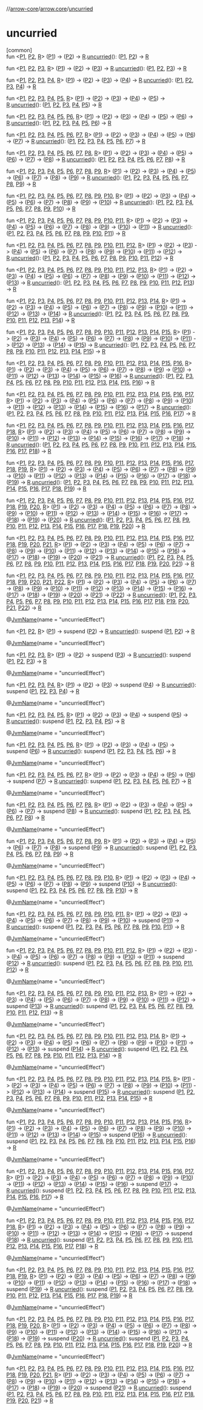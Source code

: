 //[arrow-core](../../index.md)/[arrow.core](index.md)/[uncurried](uncurried.md)

# uncurried

[common]\
fun &lt;[P1](uncurried.md), [P2](uncurried.md), [R](uncurried.md)&gt; ([P1](uncurried.md)) -&gt; ([P2](uncurried.md)) -&gt; [R](uncurried.md).[uncurried](uncurried.md)(): ([P1](uncurried.md), [P2](uncurried.md)) -&gt; [R](uncurried.md)

fun &lt;[P1](uncurried.md), [P2](uncurried.md), [P3](uncurried.md), [R](uncurried.md)&gt; ([P1](uncurried.md)) -&gt; ([P2](uncurried.md)) -&gt; ([P3](uncurried.md)) -&gt; [R](uncurried.md).[uncurried](uncurried.md)(): ([P1](uncurried.md), [P2](uncurried.md), [P3](uncurried.md)) -&gt; [R](uncurried.md)

fun &lt;[P1](uncurried.md), [P2](uncurried.md), [P3](uncurried.md), [P4](uncurried.md), [R](uncurried.md)&gt; ([P1](uncurried.md)) -&gt; ([P2](uncurried.md)) -&gt; ([P3](uncurried.md)) -&gt; ([P4](uncurried.md)) -&gt; [R](uncurried.md).[uncurried](uncurried.md)(): ([P1](uncurried.md), [P2](uncurried.md), [P3](uncurried.md), [P4](uncurried.md)) -&gt; [R](uncurried.md)

fun &lt;[P1](uncurried.md), [P2](uncurried.md), [P3](uncurried.md), [P4](uncurried.md), [P5](uncurried.md), [R](uncurried.md)&gt; ([P1](uncurried.md)) -&gt; ([P2](uncurried.md)) -&gt; ([P3](uncurried.md)) -&gt; ([P4](uncurried.md)) -&gt; ([P5](uncurried.md)) -&gt; [R](uncurried.md).[uncurried](uncurried.md)(): ([P1](uncurried.md), [P2](uncurried.md), [P3](uncurried.md), [P4](uncurried.md), [P5](uncurried.md)) -&gt; [R](uncurried.md)

fun &lt;[P1](uncurried.md), [P2](uncurried.md), [P3](uncurried.md), [P4](uncurried.md), [P5](uncurried.md), [P6](uncurried.md), [R](uncurried.md)&gt; ([P1](uncurried.md)) -&gt; ([P2](uncurried.md)) -&gt; ([P3](uncurried.md)) -&gt; ([P4](uncurried.md)) -&gt; ([P5](uncurried.md)) -&gt; ([P6](uncurried.md)) -&gt; [R](uncurried.md).[uncurried](uncurried.md)(): ([P1](uncurried.md), [P2](uncurried.md), [P3](uncurried.md), [P4](uncurried.md), [P5](uncurried.md), [P6](uncurried.md)) -&gt; [R](uncurried.md)

fun &lt;[P1](uncurried.md), [P2](uncurried.md), [P3](uncurried.md), [P4](uncurried.md), [P5](uncurried.md), [P6](uncurried.md), [P7](uncurried.md), [R](uncurried.md)&gt; ([P1](uncurried.md)) -&gt; ([P2](uncurried.md)) -&gt; ([P3](uncurried.md)) -&gt; ([P4](uncurried.md)) -&gt; ([P5](uncurried.md)) -&gt; ([P6](uncurried.md)) -&gt; ([P7](uncurried.md)) -&gt; [R](uncurried.md).[uncurried](uncurried.md)(): ([P1](uncurried.md), [P2](uncurried.md), [P3](uncurried.md), [P4](uncurried.md), [P5](uncurried.md), [P6](uncurried.md), [P7](uncurried.md)) -&gt; [R](uncurried.md)

fun &lt;[P1](uncurried.md), [P2](uncurried.md), [P3](uncurried.md), [P4](uncurried.md), [P5](uncurried.md), [P6](uncurried.md), [P7](uncurried.md), [P8](uncurried.md), [R](uncurried.md)&gt; ([P1](uncurried.md)) -&gt; ([P2](uncurried.md)) -&gt; ([P3](uncurried.md)) -&gt; ([P4](uncurried.md)) -&gt; ([P5](uncurried.md)) -&gt; ([P6](uncurried.md)) -&gt; ([P7](uncurried.md)) -&gt; ([P8](uncurried.md)) -&gt; [R](uncurried.md).[uncurried](uncurried.md)(): ([P1](uncurried.md), [P2](uncurried.md), [P3](uncurried.md), [P4](uncurried.md), [P5](uncurried.md), [P6](uncurried.md), [P7](uncurried.md), [P8](uncurried.md)) -&gt; [R](uncurried.md)

fun &lt;[P1](uncurried.md), [P2](uncurried.md), [P3](uncurried.md), [P4](uncurried.md), [P5](uncurried.md), [P6](uncurried.md), [P7](uncurried.md), [P8](uncurried.md), [P9](uncurried.md), [R](uncurried.md)&gt; ([P1](uncurried.md)) -&gt; ([P2](uncurried.md)) -&gt; ([P3](uncurried.md)) -&gt; ([P4](uncurried.md)) -&gt; ([P5](uncurried.md)) -&gt; ([P6](uncurried.md)) -&gt; ([P7](uncurried.md)) -&gt; ([P8](uncurried.md)) -&gt; ([P9](uncurried.md)) -&gt; [R](uncurried.md).[uncurried](uncurried.md)(): ([P1](uncurried.md), [P2](uncurried.md), [P3](uncurried.md), [P4](uncurried.md), [P5](uncurried.md), [P6](uncurried.md), [P7](uncurried.md), [P8](uncurried.md), [P9](uncurried.md)) -&gt; [R](uncurried.md)

fun &lt;[P1](uncurried.md), [P2](uncurried.md), [P3](uncurried.md), [P4](uncurried.md), [P5](uncurried.md), [P6](uncurried.md), [P7](uncurried.md), [P8](uncurried.md), [P9](uncurried.md), [P10](uncurried.md), [R](uncurried.md)&gt; ([P1](uncurried.md)) -&gt; ([P2](uncurried.md)) -&gt; ([P3](uncurried.md)) -&gt; ([P4](uncurried.md)) -&gt; ([P5](uncurried.md)) -&gt; ([P6](uncurried.md)) -&gt; ([P7](uncurried.md)) -&gt; ([P8](uncurried.md)) -&gt; ([P9](uncurried.md)) -&gt; ([P10](uncurried.md)) -&gt; [R](uncurried.md).[uncurried](uncurried.md)(): ([P1](uncurried.md), [P2](uncurried.md), [P3](uncurried.md), [P4](uncurried.md), [P5](uncurried.md), [P6](uncurried.md), [P7](uncurried.md), [P8](uncurried.md), [P9](uncurried.md), [P10](uncurried.md)) -&gt; [R](uncurried.md)

fun &lt;[P1](uncurried.md), [P2](uncurried.md), [P3](uncurried.md), [P4](uncurried.md), [P5](uncurried.md), [P6](uncurried.md), [P7](uncurried.md), [P8](uncurried.md), [P9](uncurried.md), [P10](uncurried.md), [P11](uncurried.md), [R](uncurried.md)&gt; ([P1](uncurried.md)) -&gt; ([P2](uncurried.md)) -&gt; ([P3](uncurried.md)) -&gt; ([P4](uncurried.md)) -&gt; ([P5](uncurried.md)) -&gt; ([P6](uncurried.md)) -&gt; ([P7](uncurried.md)) -&gt; ([P8](uncurried.md)) -&gt; ([P9](uncurried.md)) -&gt; ([P10](uncurried.md)) -&gt; ([P11](uncurried.md)) -&gt; [R](uncurried.md).[uncurried](uncurried.md)(): ([P1](uncurried.md), [P2](uncurried.md), [P3](uncurried.md), [P4](uncurried.md), [P5](uncurried.md), [P6](uncurried.md), [P7](uncurried.md), [P8](uncurried.md), [P9](uncurried.md), [P10](uncurried.md), [P11](uncurried.md)) -&gt; [R](uncurried.md)

fun &lt;[P1](uncurried.md), [P2](uncurried.md), [P3](uncurried.md), [P4](uncurried.md), [P5](uncurried.md), [P6](uncurried.md), [P7](uncurried.md), [P8](uncurried.md), [P9](uncurried.md), [P10](uncurried.md), [P11](uncurried.md), [P12](uncurried.md), [R](uncurried.md)&gt; ([P1](uncurried.md)) -&gt; ([P2](uncurried.md)) -&gt; ([P3](uncurried.md)) -&gt; ([P4](uncurried.md)) -&gt; ([P5](uncurried.md)) -&gt; ([P6](uncurried.md)) -&gt; ([P7](uncurried.md)) -&gt; ([P8](uncurried.md)) -&gt; ([P9](uncurried.md)) -&gt; ([P10](uncurried.md)) -&gt; ([P11](uncurried.md)) -&gt; ([P12](uncurried.md)) -&gt; [R](uncurried.md).[uncurried](uncurried.md)(): ([P1](uncurried.md), [P2](uncurried.md), [P3](uncurried.md), [P4](uncurried.md), [P5](uncurried.md), [P6](uncurried.md), [P7](uncurried.md), [P8](uncurried.md), [P9](uncurried.md), [P10](uncurried.md), [P11](uncurried.md), [P12](uncurried.md)) -&gt; [R](uncurried.md)

fun &lt;[P1](uncurried.md), [P2](uncurried.md), [P3](uncurried.md), [P4](uncurried.md), [P5](uncurried.md), [P6](uncurried.md), [P7](uncurried.md), [P8](uncurried.md), [P9](uncurried.md), [P10](uncurried.md), [P11](uncurried.md), [P12](uncurried.md), [P13](uncurried.md), [R](uncurried.md)&gt; ([P1](uncurried.md)) -&gt; ([P2](uncurried.md)) -&gt; ([P3](uncurried.md)) -&gt; ([P4](uncurried.md)) -&gt; ([P5](uncurried.md)) -&gt; ([P6](uncurried.md)) -&gt; ([P7](uncurried.md)) -&gt; ([P8](uncurried.md)) -&gt; ([P9](uncurried.md)) -&gt; ([P10](uncurried.md)) -&gt; ([P11](uncurried.md)) -&gt; ([P12](uncurried.md)) -&gt; ([P13](uncurried.md)) -&gt; [R](uncurried.md).[uncurried](uncurried.md)(): ([P1](uncurried.md), [P2](uncurried.md), [P3](uncurried.md), [P4](uncurried.md), [P5](uncurried.md), [P6](uncurried.md), [P7](uncurried.md), [P8](uncurried.md), [P9](uncurried.md), [P10](uncurried.md), [P11](uncurried.md), [P12](uncurried.md), [P13](uncurried.md)) -&gt; [R](uncurried.md)

fun &lt;[P1](uncurried.md), [P2](uncurried.md), [P3](uncurried.md), [P4](uncurried.md), [P5](uncurried.md), [P6](uncurried.md), [P7](uncurried.md), [P8](uncurried.md), [P9](uncurried.md), [P10](uncurried.md), [P11](uncurried.md), [P12](uncurried.md), [P13](uncurried.md), [P14](uncurried.md), [R](uncurried.md)&gt; ([P1](uncurried.md)) -&gt; ([P2](uncurried.md)) -&gt; ([P3](uncurried.md)) -&gt; ([P4](uncurried.md)) -&gt; ([P5](uncurried.md)) -&gt; ([P6](uncurried.md)) -&gt; ([P7](uncurried.md)) -&gt; ([P8](uncurried.md)) -&gt; ([P9](uncurried.md)) -&gt; ([P10](uncurried.md)) -&gt; ([P11](uncurried.md)) -&gt; ([P12](uncurried.md)) -&gt; ([P13](uncurried.md)) -&gt; ([P14](uncurried.md)) -&gt; [R](uncurried.md).[uncurried](uncurried.md)(): ([P1](uncurried.md), [P2](uncurried.md), [P3](uncurried.md), [P4](uncurried.md), [P5](uncurried.md), [P6](uncurried.md), [P7](uncurried.md), [P8](uncurried.md), [P9](uncurried.md), [P10](uncurried.md), [P11](uncurried.md), [P12](uncurried.md), [P13](uncurried.md), [P14](uncurried.md)) -&gt; [R](uncurried.md)

fun &lt;[P1](uncurried.md), [P2](uncurried.md), [P3](uncurried.md), [P4](uncurried.md), [P5](uncurried.md), [P6](uncurried.md), [P7](uncurried.md), [P8](uncurried.md), [P9](uncurried.md), [P10](uncurried.md), [P11](uncurried.md), [P12](uncurried.md), [P13](uncurried.md), [P14](uncurried.md), [P15](uncurried.md), [R](uncurried.md)&gt; ([P1](uncurried.md)) -&gt; ([P2](uncurried.md)) -&gt; ([P3](uncurried.md)) -&gt; ([P4](uncurried.md)) -&gt; ([P5](uncurried.md)) -&gt; ([P6](uncurried.md)) -&gt; ([P7](uncurried.md)) -&gt; ([P8](uncurried.md)) -&gt; ([P9](uncurried.md)) -&gt; ([P10](uncurried.md)) -&gt; ([P11](uncurried.md)) -&gt; ([P12](uncurried.md)) -&gt; ([P13](uncurried.md)) -&gt; ([P14](uncurried.md)) -&gt; ([P15](uncurried.md)) -&gt; [R](uncurried.md).[uncurried](uncurried.md)(): ([P1](uncurried.md), [P2](uncurried.md), [P3](uncurried.md), [P4](uncurried.md), [P5](uncurried.md), [P6](uncurried.md), [P7](uncurried.md), [P8](uncurried.md), [P9](uncurried.md), [P10](uncurried.md), [P11](uncurried.md), [P12](uncurried.md), [P13](uncurried.md), [P14](uncurried.md), [P15](uncurried.md)) -&gt; [R](uncurried.md)

fun &lt;[P1](uncurried.md), [P2](uncurried.md), [P3](uncurried.md), [P4](uncurried.md), [P5](uncurried.md), [P6](uncurried.md), [P7](uncurried.md), [P8](uncurried.md), [P9](uncurried.md), [P10](uncurried.md), [P11](uncurried.md), [P12](uncurried.md), [P13](uncurried.md), [P14](uncurried.md), [P15](uncurried.md), [P16](uncurried.md), [R](uncurried.md)&gt; ([P1](uncurried.md)) -&gt; ([P2](uncurried.md)) -&gt; ([P3](uncurried.md)) -&gt; ([P4](uncurried.md)) -&gt; ([P5](uncurried.md)) -&gt; ([P6](uncurried.md)) -&gt; ([P7](uncurried.md)) -&gt; ([P8](uncurried.md)) -&gt; ([P9](uncurried.md)) -&gt; ([P10](uncurried.md)) -&gt; ([P11](uncurried.md)) -&gt; ([P12](uncurried.md)) -&gt; ([P13](uncurried.md)) -&gt; ([P14](uncurried.md)) -&gt; ([P15](uncurried.md)) -&gt; ([P16](uncurried.md)) -&gt; [R](uncurried.md).[uncurried](uncurried.md)(): ([P1](uncurried.md), [P2](uncurried.md), [P3](uncurried.md), [P4](uncurried.md), [P5](uncurried.md), [P6](uncurried.md), [P7](uncurried.md), [P8](uncurried.md), [P9](uncurried.md), [P10](uncurried.md), [P11](uncurried.md), [P12](uncurried.md), [P13](uncurried.md), [P14](uncurried.md), [P15](uncurried.md), [P16](uncurried.md)) -&gt; [R](uncurried.md)

fun &lt;[P1](uncurried.md), [P2](uncurried.md), [P3](uncurried.md), [P4](uncurried.md), [P5](uncurried.md), [P6](uncurried.md), [P7](uncurried.md), [P8](uncurried.md), [P9](uncurried.md), [P10](uncurried.md), [P11](uncurried.md), [P12](uncurried.md), [P13](uncurried.md), [P14](uncurried.md), [P15](uncurried.md), [P16](uncurried.md), [P17](uncurried.md), [R](uncurried.md)&gt; ([P1](uncurried.md)) -&gt; ([P2](uncurried.md)) -&gt; ([P3](uncurried.md)) -&gt; ([P4](uncurried.md)) -&gt; ([P5](uncurried.md)) -&gt; ([P6](uncurried.md)) -&gt; ([P7](uncurried.md)) -&gt; ([P8](uncurried.md)) -&gt; ([P9](uncurried.md)) -&gt; ([P10](uncurried.md)) -&gt; ([P11](uncurried.md)) -&gt; ([P12](uncurried.md)) -&gt; ([P13](uncurried.md)) -&gt; ([P14](uncurried.md)) -&gt; ([P15](uncurried.md)) -&gt; ([P16](uncurried.md)) -&gt; ([P17](uncurried.md)) -&gt; [R](uncurried.md).[uncurried](uncurried.md)(): ([P1](uncurried.md), [P2](uncurried.md), [P3](uncurried.md), [P4](uncurried.md), [P5](uncurried.md), [P6](uncurried.md), [P7](uncurried.md), [P8](uncurried.md), [P9](uncurried.md), [P10](uncurried.md), [P11](uncurried.md), [P12](uncurried.md), [P13](uncurried.md), [P14](uncurried.md), [P15](uncurried.md), [P16](uncurried.md), [P17](uncurried.md)) -&gt; [R](uncurried.md)

fun &lt;[P1](uncurried.md), [P2](uncurried.md), [P3](uncurried.md), [P4](uncurried.md), [P5](uncurried.md), [P6](uncurried.md), [P7](uncurried.md), [P8](uncurried.md), [P9](uncurried.md), [P10](uncurried.md), [P11](uncurried.md), [P12](uncurried.md), [P13](uncurried.md), [P14](uncurried.md), [P15](uncurried.md), [P16](uncurried.md), [P17](uncurried.md), [P18](uncurried.md), [R](uncurried.md)&gt; ([P1](uncurried.md)) -&gt; ([P2](uncurried.md)) -&gt; ([P3](uncurried.md)) -&gt; ([P4](uncurried.md)) -&gt; ([P5](uncurried.md)) -&gt; ([P6](uncurried.md)) -&gt; ([P7](uncurried.md)) -&gt; ([P8](uncurried.md)) -&gt; ([P9](uncurried.md)) -&gt; ([P10](uncurried.md)) -&gt; ([P11](uncurried.md)) -&gt; ([P12](uncurried.md)) -&gt; ([P13](uncurried.md)) -&gt; ([P14](uncurried.md)) -&gt; ([P15](uncurried.md)) -&gt; ([P16](uncurried.md)) -&gt; ([P17](uncurried.md)) -&gt; ([P18](uncurried.md)) -&gt; [R](uncurried.md).[uncurried](uncurried.md)(): ([P1](uncurried.md), [P2](uncurried.md), [P3](uncurried.md), [P4](uncurried.md), [P5](uncurried.md), [P6](uncurried.md), [P7](uncurried.md), [P8](uncurried.md), [P9](uncurried.md), [P10](uncurried.md), [P11](uncurried.md), [P12](uncurried.md), [P13](uncurried.md), [P14](uncurried.md), [P15](uncurried.md), [P16](uncurried.md), [P17](uncurried.md), [P18](uncurried.md)) -&gt; [R](uncurried.md)

fun &lt;[P1](uncurried.md), [P2](uncurried.md), [P3](uncurried.md), [P4](uncurried.md), [P5](uncurried.md), [P6](uncurried.md), [P7](uncurried.md), [P8](uncurried.md), [P9](uncurried.md), [P10](uncurried.md), [P11](uncurried.md), [P12](uncurried.md), [P13](uncurried.md), [P14](uncurried.md), [P15](uncurried.md), [P16](uncurried.md), [P17](uncurried.md), [P18](uncurried.md), [P19](uncurried.md), [R](uncurried.md)&gt; ([P1](uncurried.md)) -&gt; ([P2](uncurried.md)) -&gt; ([P3](uncurried.md)) -&gt; ([P4](uncurried.md)) -&gt; ([P5](uncurried.md)) -&gt; ([P6](uncurried.md)) -&gt; ([P7](uncurried.md)) -&gt; ([P8](uncurried.md)) -&gt; ([P9](uncurried.md)) -&gt; ([P10](uncurried.md)) -&gt; ([P11](uncurried.md)) -&gt; ([P12](uncurried.md)) -&gt; ([P13](uncurried.md)) -&gt; ([P14](uncurried.md)) -&gt; ([P15](uncurried.md)) -&gt; ([P16](uncurried.md)) -&gt; ([P17](uncurried.md)) -&gt; ([P18](uncurried.md)) -&gt; ([P19](uncurried.md)) -&gt; [R](uncurried.md).[uncurried](uncurried.md)(): ([P1](uncurried.md), [P2](uncurried.md), [P3](uncurried.md), [P4](uncurried.md), [P5](uncurried.md), [P6](uncurried.md), [P7](uncurried.md), [P8](uncurried.md), [P9](uncurried.md), [P10](uncurried.md), [P11](uncurried.md), [P12](uncurried.md), [P13](uncurried.md), [P14](uncurried.md), [P15](uncurried.md), [P16](uncurried.md), [P17](uncurried.md), [P18](uncurried.md), [P19](uncurried.md)) -&gt; [R](uncurried.md)

fun &lt;[P1](uncurried.md), [P2](uncurried.md), [P3](uncurried.md), [P4](uncurried.md), [P5](uncurried.md), [P6](uncurried.md), [P7](uncurried.md), [P8](uncurried.md), [P9](uncurried.md), [P10](uncurried.md), [P11](uncurried.md), [P12](uncurried.md), [P13](uncurried.md), [P14](uncurried.md), [P15](uncurried.md), [P16](uncurried.md), [P17](uncurried.md), [P18](uncurried.md), [P19](uncurried.md), [P20](uncurried.md), [R](uncurried.md)&gt; ([P1](uncurried.md)) -&gt; ([P2](uncurried.md)) -&gt; ([P3](uncurried.md)) -&gt; ([P4](uncurried.md)) -&gt; ([P5](uncurried.md)) -&gt; ([P6](uncurried.md)) -&gt; ([P7](uncurried.md)) -&gt; ([P8](uncurried.md)) -&gt; ([P9](uncurried.md)) -&gt; ([P10](uncurried.md)) -&gt; ([P11](uncurried.md)) -&gt; ([P12](uncurried.md)) -&gt; ([P13](uncurried.md)) -&gt; ([P14](uncurried.md)) -&gt; ([P15](uncurried.md)) -&gt; ([P16](uncurried.md)) -&gt; ([P17](uncurried.md)) -&gt; ([P18](uncurried.md)) -&gt; ([P19](uncurried.md)) -&gt; ([P20](uncurried.md)) -&gt; [R](uncurried.md).[uncurried](uncurried.md)(): ([P1](uncurried.md), [P2](uncurried.md), [P3](uncurried.md), [P4](uncurried.md), [P5](uncurried.md), [P6](uncurried.md), [P7](uncurried.md), [P8](uncurried.md), [P9](uncurried.md), [P10](uncurried.md), [P11](uncurried.md), [P12](uncurried.md), [P13](uncurried.md), [P14](uncurried.md), [P15](uncurried.md), [P16](uncurried.md), [P17](uncurried.md), [P18](uncurried.md), [P19](uncurried.md), [P20](uncurried.md)) -&gt; [R](uncurried.md)

fun &lt;[P1](uncurried.md), [P2](uncurried.md), [P3](uncurried.md), [P4](uncurried.md), [P5](uncurried.md), [P6](uncurried.md), [P7](uncurried.md), [P8](uncurried.md), [P9](uncurried.md), [P10](uncurried.md), [P11](uncurried.md), [P12](uncurried.md), [P13](uncurried.md), [P14](uncurried.md), [P15](uncurried.md), [P16](uncurried.md), [P17](uncurried.md), [P18](uncurried.md), [P19](uncurried.md), [P20](uncurried.md), [P21](uncurried.md), [R](uncurried.md)&gt; ([P1](uncurried.md)) -&gt; ([P2](uncurried.md)) -&gt; ([P3](uncurried.md)) -&gt; ([P4](uncurried.md)) -&gt; ([P5](uncurried.md)) -&gt; ([P6](uncurried.md)) -&gt; ([P7](uncurried.md)) -&gt; ([P8](uncurried.md)) -&gt; ([P9](uncurried.md)) -&gt; ([P10](uncurried.md)) -&gt; ([P11](uncurried.md)) -&gt; ([P12](uncurried.md)) -&gt; ([P13](uncurried.md)) -&gt; ([P14](uncurried.md)) -&gt; ([P15](uncurried.md)) -&gt; ([P16](uncurried.md)) -&gt; ([P17](uncurried.md)) -&gt; ([P18](uncurried.md)) -&gt; ([P19](uncurried.md)) -&gt; ([P20](uncurried.md)) -&gt; ([P21](uncurried.md)) -&gt; [R](uncurried.md).[uncurried](uncurried.md)(): ([P1](uncurried.md), [P2](uncurried.md), [P3](uncurried.md), [P4](uncurried.md), [P5](uncurried.md), [P6](uncurried.md), [P7](uncurried.md), [P8](uncurried.md), [P9](uncurried.md), [P10](uncurried.md), [P11](uncurried.md), [P12](uncurried.md), [P13](uncurried.md), [P14](uncurried.md), [P15](uncurried.md), [P16](uncurried.md), [P17](uncurried.md), [P18](uncurried.md), [P19](uncurried.md), [P20](uncurried.md), [P21](uncurried.md)) -&gt; [R](uncurried.md)

fun &lt;[P1](uncurried.md), [P2](uncurried.md), [P3](uncurried.md), [P4](uncurried.md), [P5](uncurried.md), [P6](uncurried.md), [P7](uncurried.md), [P8](uncurried.md), [P9](uncurried.md), [P10](uncurried.md), [P11](uncurried.md), [P12](uncurried.md), [P13](uncurried.md), [P14](uncurried.md), [P15](uncurried.md), [P16](uncurried.md), [P17](uncurried.md), [P18](uncurried.md), [P19](uncurried.md), [P20](uncurried.md), [P21](uncurried.md), [P22](uncurried.md), [R](uncurried.md)&gt; ([P1](uncurried.md)) -&gt; ([P2](uncurried.md)) -&gt; ([P3](uncurried.md)) -&gt; ([P4](uncurried.md)) -&gt; ([P5](uncurried.md)) -&gt; ([P6](uncurried.md)) -&gt; ([P7](uncurried.md)) -&gt; ([P8](uncurried.md)) -&gt; ([P9](uncurried.md)) -&gt; ([P10](uncurried.md)) -&gt; ([P11](uncurried.md)) -&gt; ([P12](uncurried.md)) -&gt; ([P13](uncurried.md)) -&gt; ([P14](uncurried.md)) -&gt; ([P15](uncurried.md)) -&gt; ([P16](uncurried.md)) -&gt; ([P17](uncurried.md)) -&gt; ([P18](uncurried.md)) -&gt; ([P19](uncurried.md)) -&gt; ([P20](uncurried.md)) -&gt; ([P21](uncurried.md)) -&gt; ([P22](uncurried.md)) -&gt; [R](uncurried.md).[uncurried](uncurried.md)(): ([P1](uncurried.md), [P2](uncurried.md), [P3](uncurried.md), [P4](uncurried.md), [P5](uncurried.md), [P6](uncurried.md), [P7](uncurried.md), [P8](uncurried.md), [P9](uncurried.md), [P10](uncurried.md), [P11](uncurried.md), [P12](uncurried.md), [P13](uncurried.md), [P14](uncurried.md), [P15](uncurried.md), [P16](uncurried.md), [P17](uncurried.md), [P18](uncurried.md), [P19](uncurried.md), [P20](uncurried.md), [P21](uncurried.md), [P22](uncurried.md)) -&gt; [R](uncurried.md)

@[JvmName](https://kotlinlang.org/api/latest/jvm/stdlib/kotlin.jvm/-jvm-name/index.html)(name = "uncurriedEffect")

fun &lt;[P1](uncurried.md), [P2](uncurried.md), [R](uncurried.md)&gt; ([P1](uncurried.md)) -&gt; suspend ([P2](uncurried.md)) -&gt; [R](uncurried.md).[uncurried](uncurried.md)(): suspend ([P1](uncurried.md), [P2](uncurried.md)) -&gt; [R](uncurried.md)

@[JvmName](https://kotlinlang.org/api/latest/jvm/stdlib/kotlin.jvm/-jvm-name/index.html)(name = "uncurriedEffect")

fun &lt;[P1](uncurried.md), [P2](uncurried.md), [P3](uncurried.md), [R](uncurried.md)&gt; ([P1](uncurried.md)) -&gt; ([P2](uncurried.md)) -&gt; suspend ([P3](uncurried.md)) -&gt; [R](uncurried.md).[uncurried](uncurried.md)(): suspend ([P1](uncurried.md), [P2](uncurried.md), [P3](uncurried.md)) -&gt; [R](uncurried.md)

@[JvmName](https://kotlinlang.org/api/latest/jvm/stdlib/kotlin.jvm/-jvm-name/index.html)(name = "uncurriedEffect")

fun &lt;[P1](uncurried.md), [P2](uncurried.md), [P3](uncurried.md), [P4](uncurried.md), [R](uncurried.md)&gt; ([P1](uncurried.md)) -&gt; ([P2](uncurried.md)) -&gt; ([P3](uncurried.md)) -&gt; suspend ([P4](uncurried.md)) -&gt; [R](uncurried.md).[uncurried](uncurried.md)(): suspend ([P1](uncurried.md), [P2](uncurried.md), [P3](uncurried.md), [P4](uncurried.md)) -&gt; [R](uncurried.md)

@[JvmName](https://kotlinlang.org/api/latest/jvm/stdlib/kotlin.jvm/-jvm-name/index.html)(name = "uncurriedEffect")

fun &lt;[P1](uncurried.md), [P2](uncurried.md), [P3](uncurried.md), [P4](uncurried.md), [P5](uncurried.md), [R](uncurried.md)&gt; ([P1](uncurried.md)) -&gt; ([P2](uncurried.md)) -&gt; ([P3](uncurried.md)) -&gt; ([P4](uncurried.md)) -&gt; suspend ([P5](uncurried.md)) -&gt; [R](uncurried.md).[uncurried](uncurried.md)(): suspend ([P1](uncurried.md), [P2](uncurried.md), [P3](uncurried.md), [P4](uncurried.md), [P5](uncurried.md)) -&gt; [R](uncurried.md)

@[JvmName](https://kotlinlang.org/api/latest/jvm/stdlib/kotlin.jvm/-jvm-name/index.html)(name = "uncurriedEffect")

fun &lt;[P1](uncurried.md), [P2](uncurried.md), [P3](uncurried.md), [P4](uncurried.md), [P5](uncurried.md), [P6](uncurried.md), [R](uncurried.md)&gt; ([P1](uncurried.md)) -&gt; ([P2](uncurried.md)) -&gt; ([P3](uncurried.md)) -&gt; ([P4](uncurried.md)) -&gt; ([P5](uncurried.md)) -&gt; suspend ([P6](uncurried.md)) -&gt; [R](uncurried.md).[uncurried](uncurried.md)(): suspend ([P1](uncurried.md), [P2](uncurried.md), [P3](uncurried.md), [P4](uncurried.md), [P5](uncurried.md), [P6](uncurried.md)) -&gt; [R](uncurried.md)

@[JvmName](https://kotlinlang.org/api/latest/jvm/stdlib/kotlin.jvm/-jvm-name/index.html)(name = "uncurriedEffect")

fun &lt;[P1](uncurried.md), [P2](uncurried.md), [P3](uncurried.md), [P4](uncurried.md), [P5](uncurried.md), [P6](uncurried.md), [P7](uncurried.md), [R](uncurried.md)&gt; ([P1](uncurried.md)) -&gt; ([P2](uncurried.md)) -&gt; ([P3](uncurried.md)) -&gt; ([P4](uncurried.md)) -&gt; ([P5](uncurried.md)) -&gt; ([P6](uncurried.md)) -&gt; suspend ([P7](uncurried.md)) -&gt; [R](uncurried.md).[uncurried](uncurried.md)(): suspend ([P1](uncurried.md), [P2](uncurried.md), [P3](uncurried.md), [P4](uncurried.md), [P5](uncurried.md), [P6](uncurried.md), [P7](uncurried.md)) -&gt; [R](uncurried.md)

@[JvmName](https://kotlinlang.org/api/latest/jvm/stdlib/kotlin.jvm/-jvm-name/index.html)(name = "uncurriedEffect")

fun &lt;[P1](uncurried.md), [P2](uncurried.md), [P3](uncurried.md), [P4](uncurried.md), [P5](uncurried.md), [P6](uncurried.md), [P7](uncurried.md), [P8](uncurried.md), [R](uncurried.md)&gt; ([P1](uncurried.md)) -&gt; ([P2](uncurried.md)) -&gt; ([P3](uncurried.md)) -&gt; ([P4](uncurried.md)) -&gt; ([P5](uncurried.md)) -&gt; ([P6](uncurried.md)) -&gt; ([P7](uncurried.md)) -&gt; suspend ([P8](uncurried.md)) -&gt; [R](uncurried.md).[uncurried](uncurried.md)(): suspend ([P1](uncurried.md), [P2](uncurried.md), [P3](uncurried.md), [P4](uncurried.md), [P5](uncurried.md), [P6](uncurried.md), [P7](uncurried.md), [P8](uncurried.md)) -&gt; [R](uncurried.md)

@[JvmName](https://kotlinlang.org/api/latest/jvm/stdlib/kotlin.jvm/-jvm-name/index.html)(name = "uncurriedEffect")

fun &lt;[P1](uncurried.md), [P2](uncurried.md), [P3](uncurried.md), [P4](uncurried.md), [P5](uncurried.md), [P6](uncurried.md), [P7](uncurried.md), [P8](uncurried.md), [P9](uncurried.md), [R](uncurried.md)&gt; ([P1](uncurried.md)) -&gt; ([P2](uncurried.md)) -&gt; ([P3](uncurried.md)) -&gt; ([P4](uncurried.md)) -&gt; ([P5](uncurried.md)) -&gt; ([P6](uncurried.md)) -&gt; ([P7](uncurried.md)) -&gt; ([P8](uncurried.md)) -&gt; suspend ([P9](uncurried.md)) -&gt; [R](uncurried.md).[uncurried](uncurried.md)(): suspend ([P1](uncurried.md), [P2](uncurried.md), [P3](uncurried.md), [P4](uncurried.md), [P5](uncurried.md), [P6](uncurried.md), [P7](uncurried.md), [P8](uncurried.md), [P9](uncurried.md)) -&gt; [R](uncurried.md)

@[JvmName](https://kotlinlang.org/api/latest/jvm/stdlib/kotlin.jvm/-jvm-name/index.html)(name = "uncurriedEffect")

fun &lt;[P1](uncurried.md), [P2](uncurried.md), [P3](uncurried.md), [P4](uncurried.md), [P5](uncurried.md), [P6](uncurried.md), [P7](uncurried.md), [P8](uncurried.md), [P9](uncurried.md), [P10](uncurried.md), [R](uncurried.md)&gt; ([P1](uncurried.md)) -&gt; ([P2](uncurried.md)) -&gt; ([P3](uncurried.md)) -&gt; ([P4](uncurried.md)) -&gt; ([P5](uncurried.md)) -&gt; ([P6](uncurried.md)) -&gt; ([P7](uncurried.md)) -&gt; ([P8](uncurried.md)) -&gt; ([P9](uncurried.md)) -&gt; suspend ([P10](uncurried.md)) -&gt; [R](uncurried.md).[uncurried](uncurried.md)(): suspend ([P1](uncurried.md), [P2](uncurried.md), [P3](uncurried.md), [P4](uncurried.md), [P5](uncurried.md), [P6](uncurried.md), [P7](uncurried.md), [P8](uncurried.md), [P9](uncurried.md), [P10](uncurried.md)) -&gt; [R](uncurried.md)

@[JvmName](https://kotlinlang.org/api/latest/jvm/stdlib/kotlin.jvm/-jvm-name/index.html)(name = "uncurriedEffect")

fun &lt;[P1](uncurried.md), [P2](uncurried.md), [P3](uncurried.md), [P4](uncurried.md), [P5](uncurried.md), [P6](uncurried.md), [P7](uncurried.md), [P8](uncurried.md), [P9](uncurried.md), [P10](uncurried.md), [P11](uncurried.md), [R](uncurried.md)&gt; ([P1](uncurried.md)) -&gt; ([P2](uncurried.md)) -&gt; ([P3](uncurried.md)) -&gt; ([P4](uncurried.md)) -&gt; ([P5](uncurried.md)) -&gt; ([P6](uncurried.md)) -&gt; ([P7](uncurried.md)) -&gt; ([P8](uncurried.md)) -&gt; ([P9](uncurried.md)) -&gt; ([P10](uncurried.md)) -&gt; suspend ([P11](uncurried.md)) -&gt; [R](uncurried.md).[uncurried](uncurried.md)(): suspend ([P1](uncurried.md), [P2](uncurried.md), [P3](uncurried.md), [P4](uncurried.md), [P5](uncurried.md), [P6](uncurried.md), [P7](uncurried.md), [P8](uncurried.md), [P9](uncurried.md), [P10](uncurried.md), [P11](uncurried.md)) -&gt; [R](uncurried.md)

@[JvmName](https://kotlinlang.org/api/latest/jvm/stdlib/kotlin.jvm/-jvm-name/index.html)(name = "uncurriedEffect")

fun &lt;[P1](uncurried.md), [P2](uncurried.md), [P3](uncurried.md), [P4](uncurried.md), [P5](uncurried.md), [P6](uncurried.md), [P7](uncurried.md), [P8](uncurried.md), [P9](uncurried.md), [P10](uncurried.md), [P11](uncurried.md), [P12](uncurried.md), [R](uncurried.md)&gt; ([P1](uncurried.md)) -&gt; ([P2](uncurried.md)) -&gt; ([P3](uncurried.md)) -&gt; ([P4](uncurried.md)) -&gt; ([P5](uncurried.md)) -&gt; ([P6](uncurried.md)) -&gt; ([P7](uncurried.md)) -&gt; ([P8](uncurried.md)) -&gt; ([P9](uncurried.md)) -&gt; ([P10](uncurried.md)) -&gt; ([P11](uncurried.md)) -&gt; suspend ([P12](uncurried.md)) -&gt; [R](uncurried.md).[uncurried](uncurried.md)(): suspend ([P1](uncurried.md), [P2](uncurried.md), [P3](uncurried.md), [P4](uncurried.md), [P5](uncurried.md), [P6](uncurried.md), [P7](uncurried.md), [P8](uncurried.md), [P9](uncurried.md), [P10](uncurried.md), [P11](uncurried.md), [P12](uncurried.md)) -&gt; [R](uncurried.md)

@[JvmName](https://kotlinlang.org/api/latest/jvm/stdlib/kotlin.jvm/-jvm-name/index.html)(name = "uncurriedEffect")

fun &lt;[P1](uncurried.md), [P2](uncurried.md), [P3](uncurried.md), [P4](uncurried.md), [P5](uncurried.md), [P6](uncurried.md), [P7](uncurried.md), [P8](uncurried.md), [P9](uncurried.md), [P10](uncurried.md), [P11](uncurried.md), [P12](uncurried.md), [P13](uncurried.md), [R](uncurried.md)&gt; ([P1](uncurried.md)) -&gt; ([P2](uncurried.md)) -&gt; ([P3](uncurried.md)) -&gt; ([P4](uncurried.md)) -&gt; ([P5](uncurried.md)) -&gt; ([P6](uncurried.md)) -&gt; ([P7](uncurried.md)) -&gt; ([P8](uncurried.md)) -&gt; ([P9](uncurried.md)) -&gt; ([P10](uncurried.md)) -&gt; ([P11](uncurried.md)) -&gt; ([P12](uncurried.md)) -&gt; suspend ([P13](uncurried.md)) -&gt; [R](uncurried.md).[uncurried](uncurried.md)(): suspend ([P1](uncurried.md), [P2](uncurried.md), [P3](uncurried.md), [P4](uncurried.md), [P5](uncurried.md), [P6](uncurried.md), [P7](uncurried.md), [P8](uncurried.md), [P9](uncurried.md), [P10](uncurried.md), [P11](uncurried.md), [P12](uncurried.md), [P13](uncurried.md)) -&gt; [R](uncurried.md)

@[JvmName](https://kotlinlang.org/api/latest/jvm/stdlib/kotlin.jvm/-jvm-name/index.html)(name = "uncurriedEffect")

fun &lt;[P1](uncurried.md), [P2](uncurried.md), [P3](uncurried.md), [P4](uncurried.md), [P5](uncurried.md), [P6](uncurried.md), [P7](uncurried.md), [P8](uncurried.md), [P9](uncurried.md), [P10](uncurried.md), [P11](uncurried.md), [P12](uncurried.md), [P13](uncurried.md), [P14](uncurried.md), [R](uncurried.md)&gt; ([P1](uncurried.md)) -&gt; ([P2](uncurried.md)) -&gt; ([P3](uncurried.md)) -&gt; ([P4](uncurried.md)) -&gt; ([P5](uncurried.md)) -&gt; ([P6](uncurried.md)) -&gt; ([P7](uncurried.md)) -&gt; ([P8](uncurried.md)) -&gt; ([P9](uncurried.md)) -&gt; ([P10](uncurried.md)) -&gt; ([P11](uncurried.md)) -&gt; ([P12](uncurried.md)) -&gt; ([P13](uncurried.md)) -&gt; suspend ([P14](uncurried.md)) -&gt; [R](uncurried.md).[uncurried](uncurried.md)(): suspend ([P1](uncurried.md), [P2](uncurried.md), [P3](uncurried.md), [P4](uncurried.md), [P5](uncurried.md), [P6](uncurried.md), [P7](uncurried.md), [P8](uncurried.md), [P9](uncurried.md), [P10](uncurried.md), [P11](uncurried.md), [P12](uncurried.md), [P13](uncurried.md), [P14](uncurried.md)) -&gt; [R](uncurried.md)

@[JvmName](https://kotlinlang.org/api/latest/jvm/stdlib/kotlin.jvm/-jvm-name/index.html)(name = "uncurriedEffect")

fun &lt;[P1](uncurried.md), [P2](uncurried.md), [P3](uncurried.md), [P4](uncurried.md), [P5](uncurried.md), [P6](uncurried.md), [P7](uncurried.md), [P8](uncurried.md), [P9](uncurried.md), [P10](uncurried.md), [P11](uncurried.md), [P12](uncurried.md), [P13](uncurried.md), [P14](uncurried.md), [P15](uncurried.md), [R](uncurried.md)&gt; ([P1](uncurried.md)) -&gt; ([P2](uncurried.md)) -&gt; ([P3](uncurried.md)) -&gt; ([P4](uncurried.md)) -&gt; ([P5](uncurried.md)) -&gt; ([P6](uncurried.md)) -&gt; ([P7](uncurried.md)) -&gt; ([P8](uncurried.md)) -&gt; ([P9](uncurried.md)) -&gt; ([P10](uncurried.md)) -&gt; ([P11](uncurried.md)) -&gt; ([P12](uncurried.md)) -&gt; ([P13](uncurried.md)) -&gt; ([P14](uncurried.md)) -&gt; suspend ([P15](uncurried.md)) -&gt; [R](uncurried.md).[uncurried](uncurried.md)(): suspend ([P1](uncurried.md), [P2](uncurried.md), [P3](uncurried.md), [P4](uncurried.md), [P5](uncurried.md), [P6](uncurried.md), [P7](uncurried.md), [P8](uncurried.md), [P9](uncurried.md), [P10](uncurried.md), [P11](uncurried.md), [P12](uncurried.md), [P13](uncurried.md), [P14](uncurried.md), [P15](uncurried.md)) -&gt; [R](uncurried.md)

@[JvmName](https://kotlinlang.org/api/latest/jvm/stdlib/kotlin.jvm/-jvm-name/index.html)(name = "uncurriedEffect")

fun &lt;[P1](uncurried.md), [P2](uncurried.md), [P3](uncurried.md), [P4](uncurried.md), [P5](uncurried.md), [P6](uncurried.md), [P7](uncurried.md), [P8](uncurried.md), [P9](uncurried.md), [P10](uncurried.md), [P11](uncurried.md), [P12](uncurried.md), [P13](uncurried.md), [P14](uncurried.md), [P15](uncurried.md), [P16](uncurried.md), [R](uncurried.md)&gt; ([P1](uncurried.md)) -&gt; ([P2](uncurried.md)) -&gt; ([P3](uncurried.md)) -&gt; ([P4](uncurried.md)) -&gt; ([P5](uncurried.md)) -&gt; ([P6](uncurried.md)) -&gt; ([P7](uncurried.md)) -&gt; ([P8](uncurried.md)) -&gt; ([P9](uncurried.md)) -&gt; ([P10](uncurried.md)) -&gt; ([P11](uncurried.md)) -&gt; ([P12](uncurried.md)) -&gt; ([P13](uncurried.md)) -&gt; ([P14](uncurried.md)) -&gt; ([P15](uncurried.md)) -&gt; suspend ([P16](uncurried.md)) -&gt; [R](uncurried.md).[uncurried](uncurried.md)(): suspend ([P1](uncurried.md), [P2](uncurried.md), [P3](uncurried.md), [P4](uncurried.md), [P5](uncurried.md), [P6](uncurried.md), [P7](uncurried.md), [P8](uncurried.md), [P9](uncurried.md), [P10](uncurried.md), [P11](uncurried.md), [P12](uncurried.md), [P13](uncurried.md), [P14](uncurried.md), [P15](uncurried.md), [P16](uncurried.md)) -&gt; [R](uncurried.md)

@[JvmName](https://kotlinlang.org/api/latest/jvm/stdlib/kotlin.jvm/-jvm-name/index.html)(name = "uncurriedEffect")

fun &lt;[P1](uncurried.md), [P2](uncurried.md), [P3](uncurried.md), [P4](uncurried.md), [P5](uncurried.md), [P6](uncurried.md), [P7](uncurried.md), [P8](uncurried.md), [P9](uncurried.md), [P10](uncurried.md), [P11](uncurried.md), [P12](uncurried.md), [P13](uncurried.md), [P14](uncurried.md), [P15](uncurried.md), [P16](uncurried.md), [P17](uncurried.md), [R](uncurried.md)&gt; ([P1](uncurried.md)) -&gt; ([P2](uncurried.md)) -&gt; ([P3](uncurried.md)) -&gt; ([P4](uncurried.md)) -&gt; ([P5](uncurried.md)) -&gt; ([P6](uncurried.md)) -&gt; ([P7](uncurried.md)) -&gt; ([P8](uncurried.md)) -&gt; ([P9](uncurried.md)) -&gt; ([P10](uncurried.md)) -&gt; ([P11](uncurried.md)) -&gt; ([P12](uncurried.md)) -&gt; ([P13](uncurried.md)) -&gt; ([P14](uncurried.md)) -&gt; ([P15](uncurried.md)) -&gt; ([P16](uncurried.md)) -&gt; suspend ([P17](uncurried.md)) -&gt; [R](uncurried.md).[uncurried](uncurried.md)(): suspend ([P1](uncurried.md), [P2](uncurried.md), [P3](uncurried.md), [P4](uncurried.md), [P5](uncurried.md), [P6](uncurried.md), [P7](uncurried.md), [P8](uncurried.md), [P9](uncurried.md), [P10](uncurried.md), [P11](uncurried.md), [P12](uncurried.md), [P13](uncurried.md), [P14](uncurried.md), [P15](uncurried.md), [P16](uncurried.md), [P17](uncurried.md)) -&gt; [R](uncurried.md)

@[JvmName](https://kotlinlang.org/api/latest/jvm/stdlib/kotlin.jvm/-jvm-name/index.html)(name = "uncurriedEffect")

fun &lt;[P1](uncurried.md), [P2](uncurried.md), [P3](uncurried.md), [P4](uncurried.md), [P5](uncurried.md), [P6](uncurried.md), [P7](uncurried.md), [P8](uncurried.md), [P9](uncurried.md), [P10](uncurried.md), [P11](uncurried.md), [P12](uncurried.md), [P13](uncurried.md), [P14](uncurried.md), [P15](uncurried.md), [P16](uncurried.md), [P17](uncurried.md), [P18](uncurried.md), [R](uncurried.md)&gt; ([P1](uncurried.md)) -&gt; ([P2](uncurried.md)) -&gt; ([P3](uncurried.md)) -&gt; ([P4](uncurried.md)) -&gt; ([P5](uncurried.md)) -&gt; ([P6](uncurried.md)) -&gt; ([P7](uncurried.md)) -&gt; ([P8](uncurried.md)) -&gt; ([P9](uncurried.md)) -&gt; ([P10](uncurried.md)) -&gt; ([P11](uncurried.md)) -&gt; ([P12](uncurried.md)) -&gt; ([P13](uncurried.md)) -&gt; ([P14](uncurried.md)) -&gt; ([P15](uncurried.md)) -&gt; ([P16](uncurried.md)) -&gt; ([P17](uncurried.md)) -&gt; suspend ([P18](uncurried.md)) -&gt; [R](uncurried.md).[uncurried](uncurried.md)(): suspend ([P1](uncurried.md), [P2](uncurried.md), [P3](uncurried.md), [P4](uncurried.md), [P5](uncurried.md), [P6](uncurried.md), [P7](uncurried.md), [P8](uncurried.md), [P9](uncurried.md), [P10](uncurried.md), [P11](uncurried.md), [P12](uncurried.md), [P13](uncurried.md), [P14](uncurried.md), [P15](uncurried.md), [P16](uncurried.md), [P17](uncurried.md), [P18](uncurried.md)) -&gt; [R](uncurried.md)

@[JvmName](https://kotlinlang.org/api/latest/jvm/stdlib/kotlin.jvm/-jvm-name/index.html)(name = "uncurriedEffect")

fun &lt;[P1](uncurried.md), [P2](uncurried.md), [P3](uncurried.md), [P4](uncurried.md), [P5](uncurried.md), [P6](uncurried.md), [P7](uncurried.md), [P8](uncurried.md), [P9](uncurried.md), [P10](uncurried.md), [P11](uncurried.md), [P12](uncurried.md), [P13](uncurried.md), [P14](uncurried.md), [P15](uncurried.md), [P16](uncurried.md), [P17](uncurried.md), [P18](uncurried.md), [P19](uncurried.md), [R](uncurried.md)&gt; ([P1](uncurried.md)) -&gt; ([P2](uncurried.md)) -&gt; ([P3](uncurried.md)) -&gt; ([P4](uncurried.md)) -&gt; ([P5](uncurried.md)) -&gt; ([P6](uncurried.md)) -&gt; ([P7](uncurried.md)) -&gt; ([P8](uncurried.md)) -&gt; ([P9](uncurried.md)) -&gt; ([P10](uncurried.md)) -&gt; ([P11](uncurried.md)) -&gt; ([P12](uncurried.md)) -&gt; ([P13](uncurried.md)) -&gt; ([P14](uncurried.md)) -&gt; ([P15](uncurried.md)) -&gt; ([P16](uncurried.md)) -&gt; ([P17](uncurried.md)) -&gt; ([P18](uncurried.md)) -&gt; suspend ([P19](uncurried.md)) -&gt; [R](uncurried.md).[uncurried](uncurried.md)(): suspend ([P1](uncurried.md), [P2](uncurried.md), [P3](uncurried.md), [P4](uncurried.md), [P5](uncurried.md), [P6](uncurried.md), [P7](uncurried.md), [P8](uncurried.md), [P9](uncurried.md), [P10](uncurried.md), [P11](uncurried.md), [P12](uncurried.md), [P13](uncurried.md), [P14](uncurried.md), [P15](uncurried.md), [P16](uncurried.md), [P17](uncurried.md), [P18](uncurried.md), [P19](uncurried.md)) -&gt; [R](uncurried.md)

@[JvmName](https://kotlinlang.org/api/latest/jvm/stdlib/kotlin.jvm/-jvm-name/index.html)(name = "uncurriedEffect")

fun &lt;[P1](uncurried.md), [P2](uncurried.md), [P3](uncurried.md), [P4](uncurried.md), [P5](uncurried.md), [P6](uncurried.md), [P7](uncurried.md), [P8](uncurried.md), [P9](uncurried.md), [P10](uncurried.md), [P11](uncurried.md), [P12](uncurried.md), [P13](uncurried.md), [P14](uncurried.md), [P15](uncurried.md), [P16](uncurried.md), [P17](uncurried.md), [P18](uncurried.md), [P19](uncurried.md), [P20](uncurried.md), [R](uncurried.md)&gt; ([P1](uncurried.md)) -&gt; ([P2](uncurried.md)) -&gt; ([P3](uncurried.md)) -&gt; ([P4](uncurried.md)) -&gt; ([P5](uncurried.md)) -&gt; ([P6](uncurried.md)) -&gt; ([P7](uncurried.md)) -&gt; ([P8](uncurried.md)) -&gt; ([P9](uncurried.md)) -&gt; ([P10](uncurried.md)) -&gt; ([P11](uncurried.md)) -&gt; ([P12](uncurried.md)) -&gt; ([P13](uncurried.md)) -&gt; ([P14](uncurried.md)) -&gt; ([P15](uncurried.md)) -&gt; ([P16](uncurried.md)) -&gt; ([P17](uncurried.md)) -&gt; ([P18](uncurried.md)) -&gt; ([P19](uncurried.md)) -&gt; suspend ([P20](uncurried.md)) -&gt; [R](uncurried.md).[uncurried](uncurried.md)(): suspend ([P1](uncurried.md), [P2](uncurried.md), [P3](uncurried.md), [P4](uncurried.md), [P5](uncurried.md), [P6](uncurried.md), [P7](uncurried.md), [P8](uncurried.md), [P9](uncurried.md), [P10](uncurried.md), [P11](uncurried.md), [P12](uncurried.md), [P13](uncurried.md), [P14](uncurried.md), [P15](uncurried.md), [P16](uncurried.md), [P17](uncurried.md), [P18](uncurried.md), [P19](uncurried.md), [P20](uncurried.md)) -&gt; [R](uncurried.md)

@[JvmName](https://kotlinlang.org/api/latest/jvm/stdlib/kotlin.jvm/-jvm-name/index.html)(name = "uncurriedEffect")

fun &lt;[P1](uncurried.md), [P2](uncurried.md), [P3](uncurried.md), [P4](uncurried.md), [P5](uncurried.md), [P6](uncurried.md), [P7](uncurried.md), [P8](uncurried.md), [P9](uncurried.md), [P10](uncurried.md), [P11](uncurried.md), [P12](uncurried.md), [P13](uncurried.md), [P14](uncurried.md), [P15](uncurried.md), [P16](uncurried.md), [P17](uncurried.md), [P18](uncurried.md), [P19](uncurried.md), [P20](uncurried.md), [P21](uncurried.md), [R](uncurried.md)&gt; ([P1](uncurried.md)) -&gt; ([P2](uncurried.md)) -&gt; ([P3](uncurried.md)) -&gt; ([P4](uncurried.md)) -&gt; ([P5](uncurried.md)) -&gt; ([P6](uncurried.md)) -&gt; ([P7](uncurried.md)) -&gt; ([P8](uncurried.md)) -&gt; ([P9](uncurried.md)) -&gt; ([P10](uncurried.md)) -&gt; ([P11](uncurried.md)) -&gt; ([P12](uncurried.md)) -&gt; ([P13](uncurried.md)) -&gt; ([P14](uncurried.md)) -&gt; ([P15](uncurried.md)) -&gt; ([P16](uncurried.md)) -&gt; ([P17](uncurried.md)) -&gt; ([P18](uncurried.md)) -&gt; ([P19](uncurried.md)) -&gt; ([P20](uncurried.md)) -&gt; suspend ([P21](uncurried.md)) -&gt; [R](uncurried.md).[uncurried](uncurried.md)(): suspend ([P1](uncurried.md), [P2](uncurried.md), [P3](uncurried.md), [P4](uncurried.md), [P5](uncurried.md), [P6](uncurried.md), [P7](uncurried.md), [P8](uncurried.md), [P9](uncurried.md), [P10](uncurried.md), [P11](uncurried.md), [P12](uncurried.md), [P13](uncurried.md), [P14](uncurried.md), [P15](uncurried.md), [P16](uncurried.md), [P17](uncurried.md), [P18](uncurried.md), [P19](uncurried.md), [P20](uncurried.md), [P21](uncurried.md)) -&gt; [R](uncurried.md)

